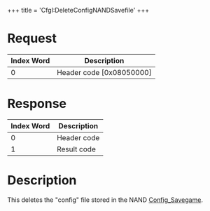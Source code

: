 +++
title = 'CfgI:DeleteConfigNANDSavefile'
+++

# Request

| Index Word | Description                |
|------------|----------------------------|
| 0          | Header code \[0x08050000\] |

# Response

| Index Word | Description |
|------------|-------------|
| 0          | Header code |
| 1          | Result code |

# Description

This deletes the "config" file stored in the NAND
[Config_Savegame](Config_Savegame "wikilink").